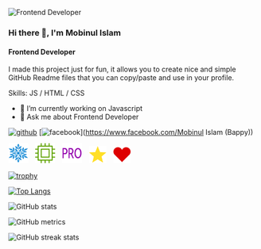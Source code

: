 ![Frontend Developer](https://fiverr-res.cloudinary.com/images/t_main1,q_auto,f_auto,q_auto,f_auto/gigs/277976257/original/77192c5b268c1f4e6f822c9918e7b57cd1a73df0/be-your-front-end-web-developer-to-create-a-professional-website.jpg)
### Hi there 👋, I'm Mobinul Islam
#### Frontend Developer
I made this project just for fun, it allows you to create nice and simple GitHub Readme files that you can copy/paste and use in your profile.

Skills:  JS / HTML / CSS

- 🔭 I’m currently working on Javascript 
- 💬 Ask me about Frontend Developer 


[<img src='https://cdn.jsdelivr.net/npm/simple-icons@3.0.1/icons/github.svg' alt='github' height='40'>](https://github.com/mobinulBappy)  [<img src='https://cdn.jsdelivr.net/npm/simple-icons@3.0.1/icons/facebook.svg' alt='facebook' height='40'>](https://www.facebook.com/Mobinul Islam (Bappy))  

<a href='https://archiveprogram.github.com/'><img src='https://raw.githubusercontent.com/acervenky/animated-github-badges/master/assets/acbadge.gif' width='40' height='40'></a> <a href='https://docs.github.com/en/developers'><img src='https://raw.githubusercontent.com/acervenky/animated-github-badges/master/assets/devbadge.gif' width='40' height='40'></a> <a href='https://github.com/pricing'><img src='https://raw.githubusercontent.com/acervenky/animated-github-badges/master/assets/pro.gif' width='40' height='40'></a> <a href='https://stars.github.com/'><img src='https://raw.githubusercontent.com/acervenky/animated-github-badges/master/assets/starbadge.gif' width='35' height='35'></a> <a href='https://docs.github.com/en/github/supporting-the-open-source-community-with-github-sponsors'><img src='https://raw.githubusercontent.com/acervenky/animated-github-badges/master/assets/sponsorbadge.gif' width='35' height='35'></a> 

[![trophy](https://github-profile-trophy.vercel.app/?username=mobinulBappy)](https://github.com/ryo-ma/github-profile-trophy)

[![Top Langs](https://github-readme-stats.vercel.app/api/top-langs/?username=mobinulBappy)](https://github.com/anuraghazra/github-readme-stats)

![GitHub stats](https://github-readme-stats.vercel.app/api?username=mobinulBappy&show_icons=true)  

![GitHub metrics](https://metrics.lecoq.io/mobinulBappy)  

![GitHub streak stats](https://streak-stats.demolab.com/?user=mobinulBappy)  


